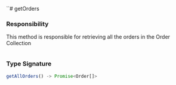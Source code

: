 ``# getOrders

### Responsibility
This method is responsible for retrieving all the orders in
the Order Collection

```plantuml

```





### Type Signature
```ts
getAllOrders() -> Promise<Order[]>
```

